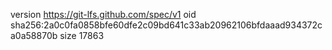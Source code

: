 version https://git-lfs.github.com/spec/v1
oid sha256:2a0c0fa0858bfe60dfe2c09bd641c33ab20962106bfdaaad934372ca0a58870b
size 17863
